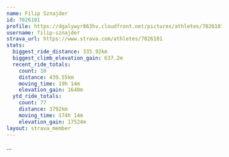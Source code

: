 ```yaml
---
name: Filip Sznajder
id: 7026101
profile: https://dgalywyr863hv.cloudfront.net/pictures/athletes/7026101/2123836/17/large.jpg
username: filip-sznajder
strava_url: https://www.strava.com/athletes/7026101
stats:
  biggest_ride_distance: 335.92km
  biggest_climb_elevation_gain: 637.2m
  recent_ride_totals:
    count: 10
    distance: 439.55km
    moving_time: 19h 14m
    elevation_gain: 1640m
  ytd_ride_totals:
    count: 77
    distance: 3792km
    moving_time: 174h 14m
    elevation_gain: 17524m
layout: strava_member
--- 
```

...
